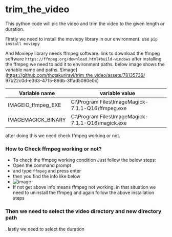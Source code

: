 # trim_the_video

This python code will pic the video and trim the video to the given length or duration.

Firstly we need to install the moviepy library in our environment. use `pip install moviepy`

And Moviepy library needs ffmpeg software. link to download the ffmpeg software `https://ffmpeg.org/download.html#build-windows`
after installing the ffmpeg we need to add it to environment paths. below image shows the variable name and paths.
![image](https://github.com/thotakuriravi/trim_the_video/assets/78135736/ 97b22c0d-e363-4715-89db-3ffad5080e0c)

| Variable name    | variable value |
| -------- | ------- |
| IMAGEIO_ffmpeg_EXE  | C:\Program Files\ImageMagick-7.1.1-Q16\ffmpeg.exe   |
| IMAGEMAGICK_BINARY | C:\Program Files\ImageMagick-7.1.1-Q16\magick.exe     |

after doing this we need check ffmpeg working or not.
### How to Check ffmpeg working or not?
 - To check the ffmpeg working condition Just follow the below steps:
 - Open the command prompt 
 - and type `ffmpeg` and press enter
 - then you find the info like below
 - ![image](https://github.com/thotakuriravi/trim_the_video/assets/78135736/24a07e6c-eefc-49e2-8a17-9fb69bd272b3)
- If not get above info means ffmpeg not working. in that situation we need to uninstall the ffmpeg and again follow the above installation steps

### Then we need to select the video directory and new directory path
. lastly we need to select the duration

